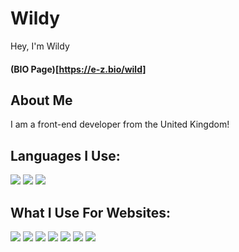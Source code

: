 # Wildy
Hey, I'm Wildy
#### (BIO Page)[https://e-z.bio/wild]

## About Me

I am a front-end developer from the United Kingdom!


## Languages I Use:
<p>
<img src="https://img.shields.io/badge/JavaScript-323330?style=for-the-badge&logo=javascript&logoColor=F7DF1E"/>
<img src="https://img.shields.io/badge/TypeScript-323330?style=for-the-badge&logo=typescript&logoColor=white"/>
<img src="https://img.shields.io/badge/Python-323330?style=for-the-badge&logo=python&logoColor=yellow"/>
</p>

## What I Use For Websites:
<p>
<img src="https://img.shields.io/badge/JavaScript-323330?style=for-the-badge&logo=javascript&logoColor=F7DF1E"/>
<img src="https://img.shields.io/badge/TypeScript-323330?style=for-the-badge&logo=typescript&logoColor=white"/>
<img src="https://img.shields.io/badge/HTML-323330?style=for-the-badge&logo=html5&logoColor=red"/>
<img src="https://img.shields.io/badge/CSS-323330?style=for-the-badge&logo=css3&logoColor=blue"/>
<img src="https://img.shields.io/badge/React-323330?style=for-the-badge&logo=react&logoColor=blue"/>
<img src="https://img.shields.io/badge/Tailwind CSS-323330?style=for-the-badge&logo=tailwindcss&logoColor=blue"/>
<img src="https://img.shields.io/badge/Vite-323330?style=for-the-badge&logo=vite&logoColor=purple"/>
</p>
